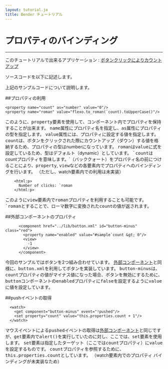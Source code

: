 ```yaml
---
layout: tutorial.ja
title: Bender チュートリアル
---
```

# プロパティのバインディング

-----
このチュートリアルで出来るアプリケーション : [ボタンクリックによりカウントアップ](../../dom/runtime.html?href=../dom/test/sample.xml)

ソースコードを以下に記述します。

<blockquote class="code">
</blockquote>
<script>
flexo.ez_xhr("../../dom/test/sample.xml", { responseType: "text" }, function (req) {
  document.querySelector("blockquote").appendChild(flexo.$pre(req.response));
});
</script>


上記のサンプルコードについて説明します。

##プロパティの利用

	<property name="count" as="number" value="0"/>
	<property name="roman" value="flexo.to_roman(`count).toUpperCase()"/>
このように、<tt>property</tt>要素を使用して、コンポーネント内でプロパティを保持することが出来ます。
<tt>name</tt>属性にプロパティ名を指定し、<tt>as</tt>属性にプロパティの型を指定します。
<tt>value</tt>属性には、プロパティに設定する値を指定します。
<tt>count</tt>は、ボタンをクリックされた際にカウントアップ（ダウン）する値を格納するため、プロパティの型はnumberになっています。
<tt>roman</tt>は<tt>value</tt>に式を設定しているため、型はデフォルト（dynamic）としています。
<tt>`count</tt>はcountプロパティを意味します。&#096;（バッククォート）をプロパティ名の前につけることにより、<tt>property</tt>, <tt>view</tt>などの各要素内でプロパティへのバインディングを行います。
（ただし、watch要素内での利用は未実装）

	    <html:p>
	      Number of clicks: `roman
	    </html:p>
このように<tt>view</tt>要素内で<tt>roman</tt>プロパティを利用することも可能です。
<tt>`roman</tt>とすることで、ローマ数字に変換された<tt>count</tt>の値が返されます。

##外部コンポーネントのプロパティ

	      <component href="../lib/button.xml" id="button-minus" class="red">
	        <property name="enabled" value="#sample`count &gt; 0"/>
	        <view>
	          -1
	        </view>
	      </component>
今回のサンプルではボタンを2つ組み合わせています。
[外部コンポーネント](external-component.ja.html)と同様に、<tt>button.xml</tt>を利用してボタンを実装しています。
<tt>button-minus</tt>は、<tt>count</tt>プロパティの値がマイナス値になった場合、ボタンを無効にするために、<tt>button</tt>コンポーネントの<tt>enabled</tt>プロパティに<tt>false</tt>を設定するように<tt>value</tt>に値を設定しています。


##pushイベントの取得

	  <watch>
	    <get component="button-minus" event="!pushed"/>
	    <set property="count" value="this.properties.count + 1"/>
	  </watch>
マウスイベントによる<tt>pushed</tt>イベントの取得は[外部コンポーネント](external-component.ja.html)と同じですが、<tt>get</tt>要素内で<tt>alert()</tt>を実行していたのに対し、ここでは、<tt>set</tt>要素を使用します。
<tt>set</tt>要素は指定したターゲット（ここでは<tt>count</tt>プロパティ）に<tt>value</tt>を設定するものです。
<tt>count</tt>プロパティを参照するために、<tt>this.properties.count</tt>としています。
（watch要素内でのプロパティ バインディングが未実装なため）


